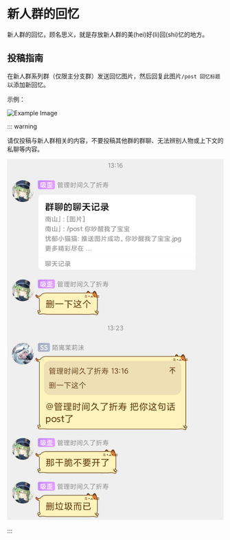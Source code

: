 # 新人群的回忆

新人群的回忆，顾名思义，就是存放新人群的美(hei)好(li)回(shi)忆的地方。

## 投稿指南

在新人群系列群（仅限主分支群）发送回忆图片，然后回复此图片`/post 回忆标题`以添加新回忆。

示例：

![Example Image](/images/post-memory-example-2.75x.jpg)

::: warning

请仅投稿与新人群相关的内容，不要投稿其他群的群聊、无法辨别人物或上下文的私聊等内容。

![删垃圾而已](/images/post-memory-cyclc-3.5x.png)

:::
